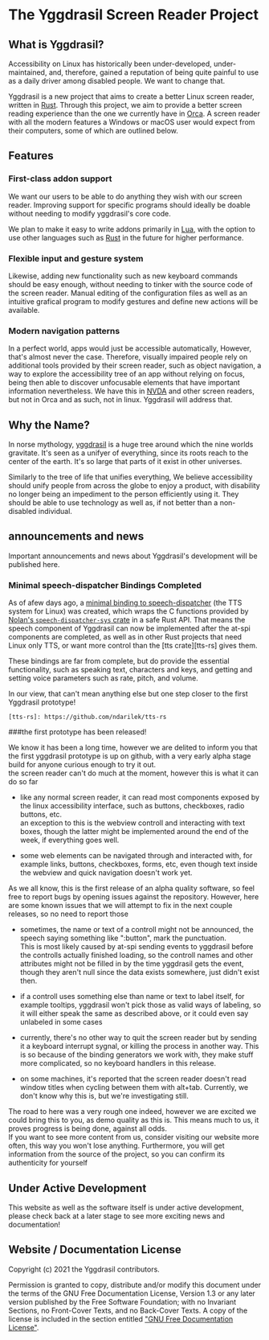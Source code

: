 # The Yggdrasil Screen Reader Project

## What is Yggdrasil?

Accessibility on Linux has historically been under-developed, under-maintained, and, therefore, gained a
reputation of being quite painful to use as a daily driver among disabled people. We want to change that.

Yggdrasil is a new project that aims to create a better Linux screen reader, written in [Rust][rust]. Through
this project, we aim to provide a better screen reading experience than the one we currently have in [Orca][orca].
A screen reader with all the modern features a Windows or macOS user would expect from their computers, some of which are outlined below.

[orca]: https://wiki.gnome.org/Projects/Orca
[rust]: https://rust-lang.org/

## Features

### First-class addon support

We want our users to be able to do anything they wish with our screen reader. Improving support for specific
programs should ideally be doable without needing to modify yggdrasil's core code.

We plan to make it easy to write addons primarily in [Lua][lua], with the option to use other languages such as
[Rust][rust] in the future for higher performance.

[lua]: https://www.lua.org/

### Flexible input and gesture system

Likewise, adding new functionality such as new keyboard commands should be easy enough, without needing to
tinker with the source code of the screen reader. Manual editing of the configuration files as well as an
intuitive grafical program to modify gestures and define new actions will be available.

### Modern navigation patterns

In a perfect world, apps would just be accessible automatically, However, that's almost never the case. Therefore, visually impaired people rely on additional tools provided by
their screen reader, such as object navigation, a way to explore the accessibility tree of an app without relying
on focus, being then able to discover unfocusable elements that have important information nevertheless. We
have this in [NVDA][nvda] and other screen readers, but not in Orca and as such, not in linux. Yggdrasil will
address that.

[nvda]: https://www.nvaccess.org/

## Why the Name?

In norse mythology, [yggdrasil][wikipedia] is a huge tree around which the nine worlds gravitate. It's seen as a
unifyer of everything, since its roots reach to the center of the earth. It's so large that parts of it exist in
other universes.

Similarly to the tree of life that unifies everything, We believe accessibility should unify people from across the globe to enjoy a product, with disability no longer
being an impediment to the person efficiently using it. They should be able to use technology as well as, if not
better than a non-disabled individual.

[wikipedia]: https://en.wikipedia.org/wiki/Yggdrasil

## announcements and news

Important announcements and news about Yggdrasil's development will be published here.

### Minimal speech-dispatcher Bindings Completed

As of afew days ago, a [minimal binding to speech-dispatcher][spd-rs] (the TTS system for Linux) was created, which
wraps the C functions provided by [Nolan's `speech-dispatcher-sys` crate][spd-sys] in a safe Rust API. That means the
speech component of Yggdrasil can now be implemented after the at-spi components are completed, as well as in other Rust
projects that need Linux only TTS, or want more control than the [tts crate][tts-rs] gives them.

These bindings are far from complete, but do provide the essential functionality, such as speaking text, characters and
keys, and getting and setting voice parameters such as rate, pitch, and volume.

In our view, that can't mean anything else but one step closer to the first Yggdrasil prototype!

[spd-rs]: https://github.com/yggdrasil-sr/tts_subsystem
[spd-sys]: https://github.com/ndarilek/speech-dispatcher-sys

    [tts-rs]: https://github.com/ndarilek/tts-rs

###the first prototype has been released!

We know it has been a long time, however we are delited to inform you that the first yggdrasil prototype is up on github, with a very early alpha stage build for anyone curious enough to try it out.  
the screen reader can't do much at the moment, however this is what it can do so far

* like any normal screen reader, it can read most components exposed by the linux accessibility interface, such as buttons, checkboxes, radio buttons, etc.  
an exception to this is the webview controll and interacting with text boxes, though the latter might be implemented around the end of the week, if everything goes well.

* some web elements can be navigated through and interacted with, for example links, buttons, checkboxes, forms, etc, even though text inside the webview and quick navigation doesn't work yet.

As we all know, this is the first release of an alpha quality software, so feel free to report bugs by opening issues against the repository. However, here are some known issues that we will attempt to fix in the next couple releases, so no need to report those

* sometimes, the name or text of a controll might not be announced, the speech saying something like ":button", mark the punctuation.  
This is most likely caused by at-spi sending events to yggdrasil before the controlls actually finished loading, so the controll names and other attributes might not be filled in by the time yggdrasil gets the event, though they aren't null since the data exists somewhere, just didn't exist then.

* if a controll uses something else than name or text to label itself, for example tooltips, yggdrasil won't pick those as valid ways of labeling, so it will either speak the same as described above, or it could even say unlabeled in some cases

* currently, there's no other way to quit the screen reader but by sending it a keyboard interrupt sygnal, or killing the process in another way. This is so because of the binding generators we work with, they make stuff more complicated, so no keyboard handlers in this release.

* on some machines, it's reported that the screen reader doesn't read window titles when cycling between them with alt+tab. Currently, we don't know why this is, but we're investigating still.

The road to here was a very rough one indeed, however we are excited we could bring this to you, as demo quality as this is. This means much to us, it proves progress is being done, against all odds.  
If you want to see more content from us, consider visiting our website more often, this way you won't lose anything. Furthermore, you will get information from the source of the project, so you can confirm its authenticity for yourself

## Under Active Development

This website as well as the software itself is under active development, please check back at a later stage to
see more exciting news and documentation!

## Website / Documentation License

Copyright (c) 2021 the Yggdrasil contributors.

Permission is granted to copy, distribute and/or modify this document
under the terms of the GNU Free Documentation License, Version 1.3
or any later version published by the Free Software Foundation;
with no Invariant Sections, no Front-Cover Texts, and no Back-Cover Texts.
A copy of the license is included in the section entitled ["GNU
Free Documentation License"](fdl-1.3.md).
